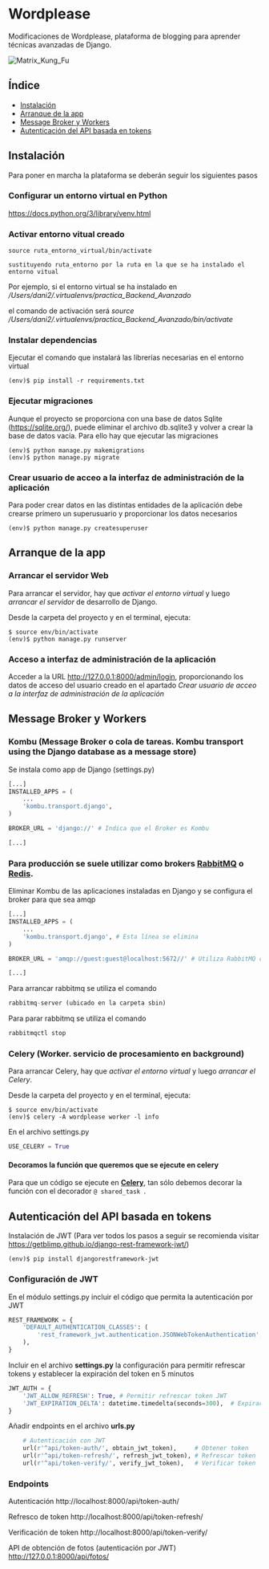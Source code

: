 # Wordplease

Modificaciones de Wordplease, plataforma de blogging para aprender técnicas avanzadas de Django.

![Matrix_Kung_Fu](http://media.giphy.com/media/vEcyRJ5yysqk/giphy.gif)

## Índice

* [Instalación](#toc_2)
* [Arranque de la app](#toc_3)
* [Message Broker y Workers](#toc_4)
* [Autenticación del API basada en tokens](#toc_5)

## Instalación
Para poner en marcha la plataforma se deberán seguir los siguientes pasos

### Configurar un entorno virtual en Python

https://docs.python.org/3/library/venv.html

### Activar entorno vitual creado

```
source ruta_entorno_virtual/bin/activate

sustituyendo ruta_entorno por la ruta en la que se ha instalado el entorno vitual
```
Por ejemplo, si el entorno virtual se ha instalado en _/Users/dani2/.virtualenvs/practica_Backend_Avanzado_

el comando de activación será _source /Users/dani2/.virtualenvs/practica_Backend_Avanzado/bin/activate_

### Instalar dependencias

Ejecutar el comando que instalará las librerías necesarias en el entorno virtual

```
(env)$ pip install -r requirements.txt
```

### Ejecutar migraciones
Aunque el proyecto se proporciona con una base de datos Sqlite (https://sqlite.org/), puede eliminar el archivo db.sqlite3 y volver a crear la base de datos vacía.
Para ello hay que ejecutar las migraciones 

```
(env)$ python manage.py makemigrations
(env)$ python manage.py migrate
```

### Crear usuario de acceo a la interfaz de administración de la aplicación
Para poder crear datos en las distintas entidades de la aplicación debe crearse primero un superusuario y proporcionar los datos necesarios

```
(env)$ python manage.py createsuperuser
```

## Arranque de la app

### Arrancar el servidor Web
Para arrancar el servidor, hay que *activar el entorno virtual* y luego *arrancar el servidor* de desarrollo de Django.

Desde la carpeta del proyecto y en el terminal, ejecuta:

```
$ source env/bin/activate
(env)$ python manage.py runserver
```

### Acceso a interfaz de administración de la aplicación
Acceder a la URL http://127.0.0.1:8000/admin/login, proporcionando los datos de acceso del usuario creado en el apartado _Crear usuario de acceo a la interfaz de administración de la aplicación_

## Message Broker y Workers
### Kombu (Message Broker o cola de tareas. Kombu transport using the Django database as a message store)
Se instala como app de Django (settings.py)
```python
[...]
INSTALLED_APPS = (
    ...
    'kombu.transport.django',
)

BROKER_URL = 'django://' # Indica que el Broker es Kombu

[...]
```

### Para producción se suele utilizar como brokers [RabbitMQ](https://www.rabbitmq.com) o [Redis](http://redis.io).
Eliminar Kombu de las aplicaciones instaladas en Django y se configura el broker para que sea amqp
```python
[...]
INSTALLED_APPS = (
    ...
    'kombu.transport.django', # Esta línea se elimina
)

BROKER_URL = 'amqp://guest:guest@localhost:5672//' # Utiliza RabbitMQ como cola de tareas (Message broker)

[...]
```


Para arrancar rabbitmq se utiliza el comando
```python
rabbitmq-server (ubicado en la carpeta sbin)
```

Para parar rabbitmq se utiliza el comando
```python
rabbitmqctl stop
```

### Celery (Worker. servicio de procesamiento en background)

Para arrancar Celery, hay que *activar el entorno virtual* y luego *arrancar el Celery*.

Desde la carpeta del proyecto y en el terminal, ejecuta:

```
$ source env/bin/activate
(env)$ celery -A wordplease worker -l info
```

En el archivo settings.py
```python
USE_CELERY = True
```
#### Decoramos la función que queremos que se ejecute en celery
Para que un código se ejecute en  **[Celery](http://www.celeryproject.org/)**, tan sólo debemos decorar la función con el decorador ```@ shared_task ```. 

## Autenticación del API basada en tokens
Instalación de JWT (Para ver todos los pasos a seguir se recomienda visitar https://getblimp.github.io/django-rest-framework-jwt/)
```
(env)$ pip install djangorestframework-jwt
```
### Configuración de JWT
En el módulo settings.py incluir el código que permita la autenticación por JWT
```python
REST_FRAMEWORK = {
    'DEFAULT_AUTHENTICATION_CLASSES': (
        'rest_framework_jwt.authentication.JSONWebTokenAuthentication',
    ),
}
```

Incluir en el archivo **settings.py** la configuración para permitir refrescar tokens y establecer la expiración del token en 5 minutos
```python
JWT_AUTH = {
    'JWT_ALLOW_REFRESH': True, # Permitir refrescar token JWT
    'JWT_EXPIRATION_DELTA': datetime.timedelta(seconds=300),  # Expiración del token en 5 minutos
}
```

Añadir endpoints en el archivo **urls.py**
```python
    # Autenticación con JWT
    url(r'^api/token-auth/', obtain_jwt_token),     # Obtener token
    url(r'^api/token-refresh/', refresh_jwt_token), # Refrescar token
    url(r'^api/token-verify/', verify_jwt_token),   # Verificar token
```

### Endpoints
Autenticación
http://localhost:8000/api/token-auth/

Refresco de token
http://localhost:8000/api/token-refresh/

Verificación de token
http://localhost:8000/api/token-verify/

API de obtención de fotos (autenticación por JWT)
http://127.0.0.1:8000/api/fotos/
